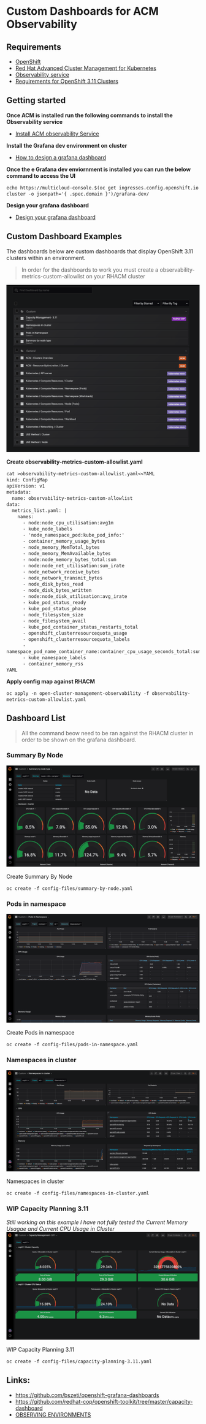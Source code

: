 # Custom Dashboards for ACM Observability

## Requirements
* [OpenShift](https://www.openshift.com/)
* [Red Hat Advanced Cluster Management for Kubernetes](https://access.redhat.com/documentation/en-us/red_hat_advanced_cluster_management_for_kubernetes/2.2/)
*  [Observability service](https://access.redhat.com/documentation/en-us/red_hat_advanced_cluster_management_for_kubernetes/2.2/html/observing_environments/observing-environments-intro#observability-service)
* [Requirements for OpenShift 3.11 Clusters](requirements-for-openshift-3.11.md)

## Getting started 
**Once ACM is installed run the following commands to install the Observability service**  
* [Install ACM observability Service](install-acm-observability-service.md)

**Install the Grafana dev environment on cluster**
* [How to design a grafana dashboard](https://github.com/open-cluster-management/multicluster-observability-operator/tree/main/tools)

**Once the e Grafana dev enviornment is installed you can run the below command to access the UI** 
```
echo https://multicloud-console.$(oc get ingresses.config.openshift.io cluster -o jsonpath='{ .spec.domain }')/grafana-dev/
```

**Design your grafana dashboard**  
* [Design your grafana dashboard](https://github.com/open-cluster-management/multicluster-observability-operator/tree/main/tools)

## Custom Dashboard Examples
The dashboards below are custom dashboards that display OpenShift 3.11 clusters within an environment. 

> In order for the dashboards to work you must create a observability-metrics-custom-allowlist on your RHACM cluster

![Custom List](images/custom-list.png)


**Create observability-metrics-custom-allowlist.yaml**
```
cat >observability-metrics-custom-allowlist.yaml<<YAML
kind: ConfigMap
apiVersion: v1
metadata:
  name: observability-metrics-custom-allowlist
data:
  metrics_list.yaml: |
    names:
      - node:node_cpu_utilisation:avg1m
      - kube_node_labels
      - 'node_namespace_pod:kube_pod_info:'
      - container_memory_usage_bytes
      - node_memory_MemTotal_bytes
      - node_memory_MemAvailable_bytes
      - node:node_memory_bytes_total:sum
      - node:node_net_utilisation:sum_irate
      - node_network_receive_bytes
      - node_network_transmit_bytes
      - node_disk_bytes_read
      - node_disk_bytes_written
      - node:node_disk_utilisation:avg_irate
      - kube_pod_status_ready
      - kube_pod_status_phase
      - node_filesystem_size
      - node_filesystem_avail
      - kube_pod_container_status_restarts_total
      - openshift_clusterresourcequota_usage
      - openshift_clusterresourcequota_labels
      - namespace_pod_name_container_name:container_cpu_usage_seconds_total:sum_rate
      - kube_namespace_labels
      - container_memory_rss
YAML
```
**Apply config map against RHACM**
```
oc apply -n open-cluster-management-observability -f observability-metrics-custom-allowlist.yaml
```

## Dashboard List 
> All the command beow need to be ran against the RHACM cluster in order to be shown on the grafana dashboard. 

### Summary By Node 
![Summary By Node](images/summary-by-node.png)

Create Summary By Node 
```
oc create -f config-files/summary-by-node.yaml
```

### Pods in namespace
![Pods in namespace](images/pods-in-namespace.png)

Create Pods in namespace
```
oc create -f config-files/pods-in-namespace.yaml
```

### Namespaces in cluster 
![Namespaces in cluster](images/namespaces-in-cluster.png)

Namespaces in cluster
```
oc create -f config-files/namespaces-in-cluster.yaml
```

### WIP Capacity Planning 3.11 
*Still working on this example I have not fully tested the Current Memory Usagae and Current CPU Usage in Cluster*
![WIP Capacity Planning 3.11](images/capacity-planning-3.11.png)

WIP Capacity Planning 3.11 
```
oc create -f config-files/capacity-planning-3.11.yaml
```

## Links: 
* https://github.com/bszeti/openshift-grafana-dashboards
* https://github.com/redhat-cop/openshift-toolkit/tree/master/capacity-dashboard
* [OBSERVING ENVIRONMENTS](https://access.redhat.com/documentation/en-us/red_hat_advanced_cluster_management_for_kubernetes/2.2/html-single/observing_environments/index)